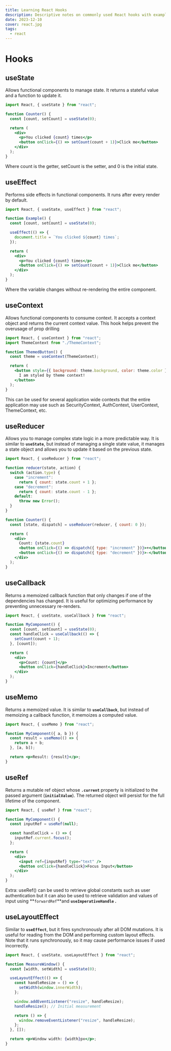 ```yaml
---
title: Learning React Hooks
description: Descriptive notes on commonly used React hooks with example code.
date: 2023-12-10
cover: react.jpg
tags:
  - react
---
```


# Hooks

## useState

Allows functional components to manage state. It returns a stateful value and a function to update it.

```jsx
import React, { useState } from "react";

function Counter() {
  const [count, setCount] = useState(0);

  return (
    <div>
      <p>You clicked {count} times</p>
      <button onClick={() => setCount(count + 1)}>Click me</button>
    </div>
  );
}
```

Where count is the getter, setCount is the setter, and 0 is the initial state.

## useEffect

Performs side effects in functional components. It runs after every render by default.

```jsx
import React, { useState, useEffect } from "react";

function Example() {
  const [count, setCount] = useState(0);

  useEffect(() => {
    document.title = `You clicked ${count} times`;
  });

  return (
    <div>
      <p>You clicked {count} times</p>
      <button onClick={() => setCount(count + 1)}>Click me</button>
    </div>
  );
}
```

Where the variable changes without re-rendering the entire component.

## **useContext**

Allows functional components to consume context. It accepts a context object and returns the current context value. This hook helps prevent the overusage of prop drilling

```jsx
import React, { useContext } from "react";
import ThemeContext from "./ThemeContext";

function ThemedButton() {
  const theme = useContext(ThemeContext);

  return (
    <button style={{ background: theme.background, color: theme.color }}>
      I am styled by theme context!
    </button>
  );
}
```

This can be used for several application wide contexts that the entire application may use such as SecurityContext, AuthContext, UserContext, ThemeContext, etc.

## useReducer

Allows you to manage complex state logic in a more predictable way. It is similar to **`useState`**, but instead of managing a single state value, it manages a state object and allows you to update it based on the previous state.

```jsx
import React, { useReducer } from "react";

function reducer(state, action) {
  switch (action.type) {
    case "increment":
      return { count: state.count + 1 };
    case "decrement":
      return { count: state.count - 1 };
    default:
      throw new Error();
  }
}

function Counter() {
  const [state, dispatch] = useReducer(reducer, { count: 0 });

  return (
    <div>
      Count: {state.count}
      <button onClick={() => dispatch({ type: "increment" })}>+</button>
      <button onClick={() => dispatch({ type: "decrement" })}>-</button>
    </div>
  );
}
```

## useCallback

Returns a memoized callback function that only changes if one of the dependencies has changed. It is useful for optimizing performance by preventing unnecessary re-renders.

```jsx
import React, { useState, useCallback } from "react";

function MyComponent() {
  const [count, setCount] = useState(0);
  const handleClick = useCallback(() => {
    setCount(count + 1);
  }, [count]);

  return (
    <div>
      <p>Count: {count}</p>
      <button onClick={handleClick}>Increment</button>
    </div>
  );
}
```

## useMemo

Returns a memoized value. It is similar to **`useCallback`**, but instead of memoizing a callback function, it memoizes a computed value.

```jsx
import React, { useMemo } from "react";

function MyComponent({ a, b }) {
  const result = useMemo(() => {
    return a + b;
  }, [a, b]);

  return <p>Result: {result}</p>;
}
```

## useRef

Returns a mutable ref object whose **`.current`** property is initialized to the passed argument (**`initialValue`**). The returned object will persist for the full lifetime of the component.

```jsx
import React, { useRef } from "react";

function MyComponent() {
  const inputRef = useRef(null);

  const handleClick = () => {
    inputRef.current.focus();
  };

  return (
    <div>
      <input ref={inputRef} type="text" />
      <button onClick={handleClick}>Focus Input</button>
    </div>
  );
}
```

Extra: useRef() can be used to retrieve global constants such as user authentication but it can also be used to retrieve validation and values of input using **`forwardRef`**and **`useImperativeHandle` .**

## useLayoutEffect

Similar to **`useEffect`**, but it fires synchronously after all DOM mutations. It is useful for reading from the DOM and performing custom layout effects. Note that it runs synchronously, so it may cause performance issues if used incorrectly.

```jsx
import React, { useState, useLayoutEffect } from "react";

function MeasureWindow() {
  const [width, setWidth] = useState(0);

  useLayoutEffect(() => {
    const handleResize = () => {
      setWidth(window.innerWidth);
    };

    window.addEventListener("resize", handleResize);
    handleResize(); // Initial measurement

    return () => {
      window.removeEventListener("resize", handleResize);
    };
  }, []);

  return <p>Window width: {width}px</p>;
}
```
